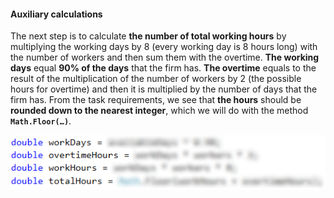 #### Auxiliary calculations

The next step is to calculate **the number of total working hours** by multiplying the working days by 8 (every working day is 8 hours long) with the number of workers and then sum them with the overtime. **The working days** equal **90% of the days** that the firm has. **The overtime** equals to the result of the multiplication of the number of workers by 2 (the possible hours for overtime) and then it is multiplied by the number of days that the firm has. From the task requirements, we see that **the hours** should be **rounded down to the nearest integer**, which we will do with the method **`Math.Floor(…)`**.

![](/assets/chapter-3-2-images/05.Firm-02.png)